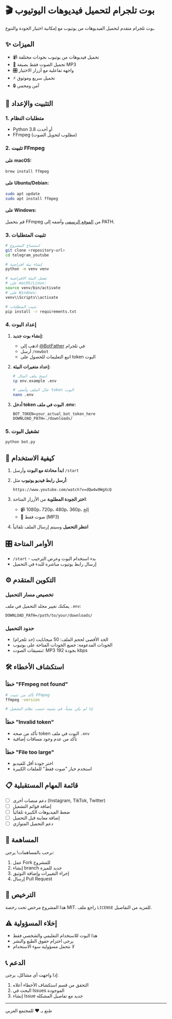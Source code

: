 # 🎬 بوت تلجرام لتحميل فيديوهات اليوتيوب

بوت تلجرام متقدم لتحميل الفيديوهات من يوتيوب مع إمكانية اختيار الجودة والتنوع.

## ✨ الميزات

- 📹 تحميل فيديوهات من يوتيوب بجودات مختلفة
- 🎵 تحميل الصوت فقط بصيغة MP3
- 🎛️ واجهة تفاعلية مع أزرار الاختيار
- ⚡ تحميل سريع وموثوق
- 🔒 آمن ومحمي

## 🚀 التثبيت والإعداد

### 1. متطلبات النظام

- Python 3.8 أو أحدث
- FFmpeg (مطلوب لتحويل الصوت)

### 2. تثبيت FFmpeg

#### على macOS:
```bash
brew install ffmpeg
```

#### على Ubuntu/Debian:
```bash
sudo apt update
sudo apt install ffmpeg
```

#### على Windows:
قم بتحميل FFmpeg من [الموقع الرسمي](https://ffmpeg.org/download.html) وأضفه إلى PATH.

### 3. تثبيت المتطلبات

```bash
# استنساخ المشروع
git clone <repository-url>
cd telegram_youtube

# إنشاء بيئة افتراضية
python -m venv venv

# تفعيل البيئة الافتراضية
# على macOS/Linux:
source venv/bin/activate
# على Windows:
venv\\Scripts\\activate

# تثبيت المتطلبات
pip install -r requirements.txt
```

### 4. إعداد البوت

1. **إنشاء بوت جديد:**
   - اذهب إلى [@BotFather](https://t.me/BotFather) في تلجرام
   - أرسل `/newbot`
   - اتبع التعليمات للحصول على token البوت

2. **إعداد متغيرات البيئة:**
   ```bash
   # انسخ ملف المثال
   cp env.example .env
   
   # عدّل الملف وأضف token البوت
   nano .env
   ```

3. **أدخل token البوت في ملف .env:**
   ```
   BOT_TOKEN=your_actual_bot_token_here
   DOWNLOAD_PATH=./downloads/
   ```

### 5. تشغيل البوت

```bash
python bot.py
```

## 📱 كيفية الاستخدام

1. **ابدأ محادثة مع البوت** وأرسل `/start`

2. **أرسل رابط فيديو يوتيوب** مثل:
   ```
   https://www.youtube.com/watch?v=dQw4w9WgXcQ
   ```

3. **اختر الجودة المطلوبة** من الأزرار المتاحة:
   - 📹 1080p، 720p، 480p، 360p، إلخ
   - 🎵 صوت فقط (MP3)

4. **انتظر التحميل** وسيتم إرسال الملف تلقائياً

## 🎛️ الأوامر المتاحة

- `/start` - بدء استخدام البوت وعرض الترحيب
- إرسال رابط يوتيوب مباشرة للبدء في التحميل

## ⚙️ التكوين المتقدم

### تخصيص مسار التحميل

يمكنك تغيير مجلد التحميل في ملف `.env`:

```env
DOWNLOAD_PATH=/path/to/your/downloads/
```

### حدود التحميل

- الحد الأقصى لحجم الملف: 50 ميجابايت (حد تلجرام)
- الجودات المدعومة: جميع الجودات المتاحة على يوتيوب
- تنسيقات الصوت: MP3 بجودة 192 kbps

## 🛠️ استكشاف الأخطاء

### خطأ "FFmpeg not found"
```bash
# تأكد من تثبيت FFmpeg
ffmpeg -version

# إذا لم يكن مثبتاً، قم بتثبيته حسب نظام التشغيل
```

### خطأ "Invalid token"
- تأكد من صحة token البوت في ملف `.env`
- تأكد من عدم وجود مسافات إضافية

### خطأ "File too large"
- اختر جودة أقل للفيديو
- استخدم خيار "صوت فقط" للملفات الكبيرة

## 📋 قائمة المهام المستقبلية

- [ ] دعم منصات أخرى (Instagram, TikTok, Twitter)
- [ ] إضافة قوائم التشغيل
- [ ] ضغط الفيديوهات الكبيرة تلقائياً
- [ ] إضافة معاينة قبل التحميل
- [ ] دعم التحميل المتوازي

## 🤝 المساهمة

نرحب بالمساهمات! يرجى:

1. عمل Fork للمشروع
2. إنشاء branch جديد للميزة
3. إجراء التغييرات وإضافة التوثيق
4. إرسال Pull Request

## 📄 الترخيص

هذا المشروع مرخص تحت رخصة MIT. راجع ملف `LICENSE` للمزيد من التفاصيل.

## ⚠️ إخلاء المسؤولية

- هذا البوت للاستخدام التعليمي والشخصي فقط
- يرجى احترام حقوق الطبع والنشر
- لا نتحمل مسؤولية سوء الاستخدام

## 📞 الدعم

إذا واجهت أي مشاكل، يرجى:

1. التحقق من قسم استكشاف الأخطاء أعلاه
2. البحث في Issues الموجودة
3. إنشاء Issue جديد مع تفاصيل المشكلة

---

صُنع بـ ❤️ للمجتمع العربي
